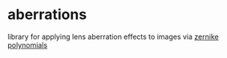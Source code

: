 # aberrations
library for applying lens aberration effects to images via [zernike polynomials](https://en.wikipedia.org/wiki/Zernike_polynomials)

